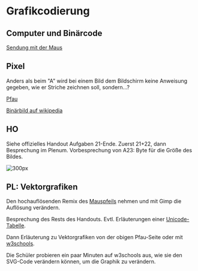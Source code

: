 # Grafikcodierung

## Computer und Binärcode
[Sendung mit der Maus](https://www.youtube.com/watch?v=5PJZz04JGjs)

## Pixel

Anders als beim "A" wird bei einem Bild dem Bildschirm keine Anweisung gegeben, wie er Striche zeichnen soll, sondern...?

[Pfau](http://www.inf-schule.de/information/darstellunginformation/binaerdarstellungbilder/einstieg_pixel)

[Binärbild auf wikipedia](https://upload.wikimedia.org/wikipedia/commons/5/57/1_bit.png)

## HO
Siehe offizielles Handout Aufgaben 21-Ende. Zuerst 21+22, dann Besprechung im Plenum. Vorbesprechung von A23: Byte für die Größe des Bildes.

![300px](https://openclipart.org/image/2400px/svg_to_png/222074/White-Pixel-Mouse-Cursor-Arow-Fixed.png)
 <!-- 12*19 px^2 -->

## PL: Vektorgrafiken
Den hochauflösenden Remix des [Mauspfeils](https://openclipart.org/detail/222074/white-pixel-mouse-cursor-arow-fixed) nehmen und mit Gimp die Auflösung verändern.

Besprechung des Rests des Handouts. Evtl. Erläuterungen einer [Unicode-Tabelle](https://unicode-table.com/de/blocks/basic-latin/).

Dann Erläuterung zu Vektorgrafiken von der obigen Pfau-Seite oder mit [w3schools](https://www.w3schools.com/graphics/svg_intro.asp).

Die Schüler probieren ein paar Minuten auf w3schools aus, wie sie den SVG-Code verändern können, um die Graphik zu verändern.
